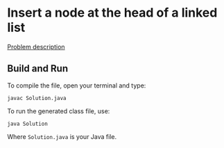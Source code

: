 # Insert a node at the head of a linked list

[Problem description](https://www.hackerrank.com/challenges/insert-a-node-at-the-head-of-a-linked-list)

## Build and Run

To compile the file, open your terminal and type:
```
javac Solution.java
```

To run the generated class file, use:
```
java Solution
```

Where `Solution.java` is your Java file.
